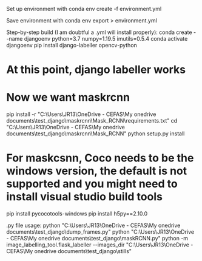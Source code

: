 Set up environment with
conda env create -f environment.yml

Save environment with
conda env export > environment.yml


Step-by-step build (I am doubtful a .yml will install properly):
conda create --name djangoenv python=3.7 numpy=1.19.5 imutils=0.5.4
conda activate djangoenv
pip install django-labeller opencv-python
# At this point, django labeller works
# Now we want maskrcnn
pip install -r "C:\Users\JR13\OneDrive - CEFAS\My onedrive documents\test_django\maskrcnn\Mask_RCNN\requirements.txt"
cd "C:\Users\JR13\OneDrive - CEFAS\My onedrive documents\test_django\maskrcnn\Mask_RCNN\"
python setup.py install
# For maskcsnn, Coco needs to be the windows version, the default is not supported and you might need to install visual studio build tools
pip install pycocotools-windows
pip install h5py==2.10.0

.py file usage:
python "C:\Users\JR13\OneDrive - CEFAS\My onedrive documents\test_django\dump_frames.py"
python "C:\Users\JR13\OneDrive - CEFAS\My onedrive documents\test_django\maskRCNN.py"
python -m image_labelling_tool.flask_labeller --images_dir "C:\Users\JR13\OneDrive - CEFAS\My onedrive documents\test_django\stills"